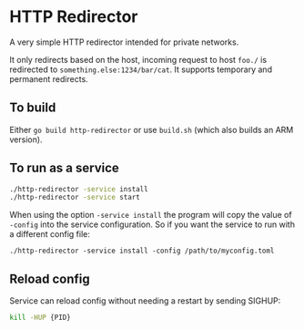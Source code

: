 # HTTP Redirector

A very simple HTTP redirector intended for private networks.

It only redirects based on the host, incoming request to host `foo./` is redirected to `something.else:1234/bar/cat`. It supports temporary and permanent redirects.

## To build

Either `go build http-redirector` or use `build.sh` (which also builds an ARM version).

## To run as a service

```bash
./http-redirector -service install
./http-redirector -service start
```

When using the option `-service install` the program will copy the value of `-config` into the service configuration. So if you want the service to run with a different config file:

```
./http-redirector -service install -config /path/to/myconfig.toml
```

## Reload config

Service can reload config without needing a restart by sending SIGHUP:

```bash
kill -HUP {PID}
```

